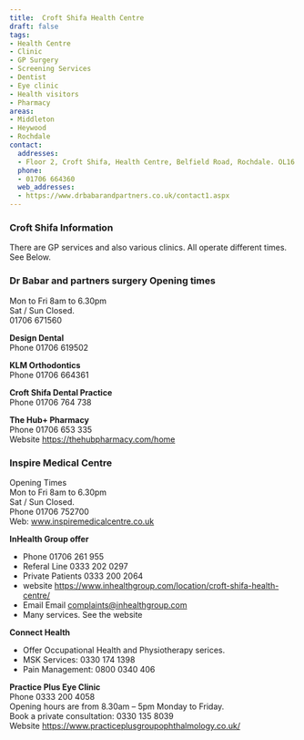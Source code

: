 ```yaml
---
title:  Croft Shifa Health Centre
draft: false
tags:
- Health Centre
- Clinic
- GP Surgery
- Screening Services
- Dentist
- Eye clinic
- Health visitors
- Pharmacy
areas:
- Middleton
- Heywood
- Rochdale
contact:
  addresses:
  - Floor 2, Croft Shifa, Health Centre, Belfield Road, Rochdale. OL16 2UP
  phone:
  - 01706 664360  
  web_addresses:
  - https://www.drbabarandpartners.co.uk/contact1.aspx
---
```


### Croft Shifa Information  
There are GP services and also various clinics. All operate different times.  See Below.     

### Dr Babar and partners surgery Opening times   
Mon to Fri 8am to 6.30pm   
Sat / Sun  Closed.   
01706 671560   
  
**Design Dental**  
Phone  01706 619502   

**KLM Orthodontics**   
Phone  01706 664361   

**Croft Shifa Dental Practice**   
Phone 01706 764 738   

**The Hub+ Pharmacy**   
Phone  01706 653 335   
Website  https://thehubpharmacy.com/home   

### Inspire Medical Centre   
Opening Times  
Mon to Fri 8am to 6.30pm   
Sat / Sun  Closed.   
Phone   01706 752700     
Web: www.inspiremedicalcentre.co.uk   

**InHealth Group offer**   
* Phone  01706 261 955   
* Referal Line  0333 202 0297   
* Private Patients   0333 200 2064
* website   https://www.inhealthgroup.com/location/croft-shifa-health-centre/   
* Email  Email complaints@inhealthgroup.com   
* Many services. See the website   

**Connect Health**   
* Offer Occupational Health and Physiotherapy serices.  
* MSK Services: 0330 174 1398   
* Pain Management: 0800 0340 406   

**Practice Plus Eye Clinic**   
Phone  0333 200 4058   
Opening hours are from 8.30am – 5pm Monday to Friday.   
Book a private consultation:  0330 135 8039   
Website  https://www.practiceplusgroupophthalmology.co.uk/   

